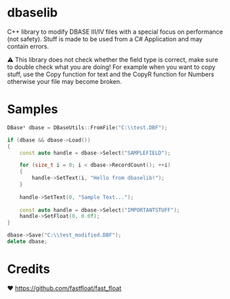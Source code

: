 # dbaselib

C++ library to modify DBASE III/IV files with a special focus on performance (not safety). Stuff is made to be used from a C# Application and may contain errors.

⚠️ This library does not check whether the field type is correct, make sure to double check what you are doing! For example when you want to copy stuff, use the Copy function for text and the CopyR function for Numbers otherwise your file may become broken.

# Samples

```c++
DBase* dbase = DBaseUtils::FromFile("C:\\test.DBF");

if (dbase && dbase->Load())
{
    const auto handle = dbase->Select("SAMPLEFIELD");

    for (size_t i = 0; i < dbase->RecordCount(); ++i)
    {
        handle->SetText(i, "Hello from dbaselib!");
    }
    
    handle->SetText(0, "Sample Text...");
    
    const auto handle = dbase->Select("IMPORTANTSTUFF");
    handle->SetFloat(0, 0.0f);
}

dbase->Save("C:\\test_modified.DBF");
delete dbase;
```

# Credits

❤️ https://github.com/fastfloat/fast_float
